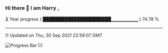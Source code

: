 ### Hi there 👋 I am Harry , 

⏳ Year progress { ██████████████████████▁▁▁▁▁▁▁▁ } 74.78 %

---

⏰ Updated on Thu, 30 Sep 2021 22:59:07 GMT

![Progress Bar CI](https://github.com/duykhang68/duykhang68/workflows/Progress%20Bar%20CI/badge.svg)
